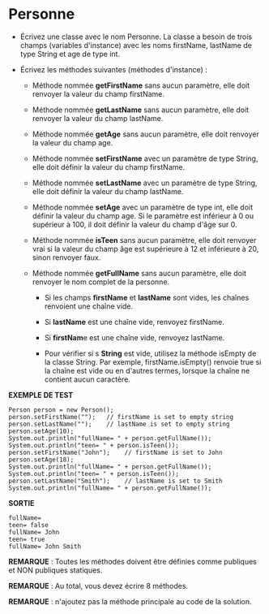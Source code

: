 # Personne

+ Écrivez une classe avec le nom Personne. La classe a besoin de trois champs (variables d'instance) avec les noms firstName, lastName de type String et age de type int.

+ Écrivez les méthodes suivantes (méthodes d'instance) :

    + Méthode nommée **getFirstName** sans aucun paramètre, elle doit renvoyer la valeur du champ firstName.

    + Méthode nommée **getLastName** sans aucun paramètre, elle doit renvoyer la valeur du champ lastName.

    + Méthode nommée **getAge** sans aucun paramètre, elle doit renvoyer la valeur du champ age.

    + Méthode nommée **setFirstName** avec un paramètre de type String, elle doit définir la valeur du champ firstName.

    + Méthode nommée **setLastName** avec un paramètre de type String, elle doit définir la valeur du champ lastName.

    + Méthode nommée **setAge** avec un paramètre de type int, elle doit définir la valeur du champ age. Si le paramètre est inférieur à 0 ou supérieur à 100, il doit définir la valeur du champ d'âge sur 0.

    + Méthode nommée **isTeen** sans aucun paramètre, elle doit renvoyer vrai si la valeur du champ âge est supérieure à 12 et inférieure à 20, sinon renvoyer faux.

    + Méthode nommée **getFullName** sans aucun paramètre, elle doit renvoyer le nom complet de la personne.

      + Si les champs **firstName** et **lastName** sont vides, les chaînes renvoient une chaîne vide.

      + Si **lastName** est une chaîne vide, renvoyez firstName.

      + Si **firstNam**e est une chaîne vide, renvoyez lastName.

      + Pour vérifier si s **String** est vide, utilisez la méthode isEmpty de la classe String. Par exemple, firstName.isEmpty() renvoie true si la chaîne est vide ou en d'autres termes, lorsque la chaîne ne contient aucun caractère.



**EXEMPLE DE TEST**


```
Person person = new Person();
person.setFirstName("");   // firstName is set to empty string
person.setLastName("");    // lastName is set to empty string
person.setAge(10);
System.out.println("fullName= " + person.getFullName());
System.out.println("teen= " + person.isTeen());
person.setFirstName("John");    // firstName is set to John
person.setAge(18);
System.out.println("fullName= " + person.getFullName());
System.out.println("teen= " + person.isTeen());
person.setLastName("Smith");    // lastName is set to Smith
System.out.println("fullName= " + person.getFullName());
```


**SORTIE**

```
fullName=
teen= false
fullName= John
teen= true
fullName= John Smith
```


**REMARQUE** : Toutes les méthodes doivent être définies comme publiques et NON publiques statiques.

**REMARQUE** : Au total, vous devez écrire 8 méthodes.

**REMARQUE** : n'ajoutez pas la méthode principale au code de la solution.